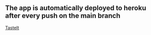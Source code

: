 ## The app is automatically deployed to heroku after every push on the main branch

[TasteIt](https://taste-it-univaq.herokuapp.com/)
